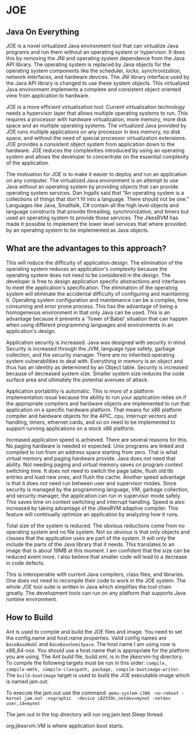# JOE

## Java On Everything

JOE is a novel virtualized Java environment tool that can virtualize Java programs and run them without an operating system or hypervisor. It does this by removing the JNI and operating system dependence from the Java API library. The operating system is replaced by Java objects for the operating system components like the scheduler, locks, synchronization, network interfaces, and hardware devices. The JNI library interface used by the Java API library is changed to use these system objects. This virtualized Java environment implements a complete and consistent object oriented view from application to hardware.

JOE is a more efficient virtualization tool. Current virtualization technology needs a hypervisor layer that  allows multiple operating systems to run. This requires a processor with hardware virtualization, more memory, more disk space and an multiple operating systems. The virtualized Java provided by JOE runs multiple applications on any processor in less memory, no disk space, and without the need of special processor virtualization extensions. JOE provides a consistent object system from application down to the hardware. JOE reduces the complexities introduced by using an operating system and allows the developer to concentrate on the essential complexity of the application.

The motivation for JOE is to make it easier to deploy and run an application on any computer. The virtualized Java environment is an attempt to use Java without an operating system by providing objects that can provide operating system services. Dan Ingalls said that "An operating system is a collections of things that don't fit into a language. There should not be one." Languages like Java, Smalltalk, C# contain all the high level objects and language constructs that provide threading, synchronization, and timers but used an operating system to provide those services. The JikesRVM has made it possible to implement the lower level services that where provided by an operating system to be implemented as Java objects.

## What are the advantages to this approach?

This will reduce the difficulty of application design. The elimination of the operating system  reduces an application's complexity because the operating system does not need to be considered in the design. The developer is free to design application specific abstractions and interfaces to meet the application's specification. The elimination of the operating system will eliminate the accidental difficulty of configuring and maintaining it. Operating system configuration and maintenance can be a complex, time consuming and error prone process. This has the advantage of being a homogeneous environment in that only Java can be used. This is an advantage because it prevents a 'Tower of Babel' situation that can happen when using different programming languages and environments in an application's design.

Application security is increased. Java was designed with security in mind. Security is increased through the JVM, language type safety, garbage collection, and the security manager. There are no inherited operating system vulnerabilities to deal with. Everything in memory is an object and thus has an identity as determined by an Object table. Security is increased because of decreased system size. Smaller system size reduces the code surface area and ultimately the potential avenues of attack.

Application portability is automatic. This is more of a platform implementation issue because the ability to run your application relies on if the appropriate compilers and hardware objects are implemented to run that application on a specific hardware platform. That means for x86 platform compiler and hardware objects for the APIC, cpu, interrupt vectors and handling, timers, ethernet cards, and so on need to be implemented to support running applications on a stock x86 platform.

Increased application speed is achieved. There are several reasons for this. No paging hardware is needed or expected. Unix programs are linked and compiled to run from an address space starting from zero. That is what virtual memory and paging hardware provide. Java does not need that ability. Not needing paging and virtual memory saves on program context switching time. It does not need to switch the page table, flush old tlb entries and load new ones, and flush the cache. Another speed advantage is that it does not need run between user and supervisor modes. Since security is managed by the programming language, VM, garbage collection, and security manager, the application can run in supervisor mode safely. This saves time on context switching and interrupt handling. Speed is also increased by taking advantage of the JikesRVM adaptive compiler. This feature will continually optimize an application by analyzing how it runs.

Total size of the system is reduced. The obvious reductions come from no operating system and no file system. Not so obvious is that only objects and classes that the application uses are part of the system. It will only the include the parts of the Java library that it needs. This translates to an image that is about 19MB at this moment. I am confident that the size can be reduced event more. I also believe that smaller code will lead to a decrease in code defects.

This is interoperable with current Java compilers, class files, and libraries. One does not need to recompile their code to work in the JOE system. The whole JOE tool suite is written in Java which simplifies the tool chain greatly. The development tools can run on any platform that supports Java runtime environment.

## How to Build

Ant is used to compile and build the JOE files and image. You need to set the config.name and host.name properties. Valid config names are `BaseBaseNoGC` and `BaseBaseSemiSpace`. The host.name I am using now is x86_64-osx. You should use a host.name that is appropriate for the platform you are using. The Ant build file, build.xml, is in the jikesrvm-hg directory. To compile the following targets must be run in this order: `compile, compile-mmtk, compile-classpath, package, compile-bootimage-writer`. The `build-bootimage` target is used to build the JOE executable image which is named jam.out.

To execute the jam.out use the command: `qemu-system-i386 -no-reboot -kernel jam.out -nographic  -device i82559c,netdev=mynet -netdev user,id=mynet`

The jam.out in the top directory will run org.jam.test.Sleep thread.

org.jikesrvm.VM is where application boot starts.

